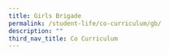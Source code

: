 ```yaml
---
title: Girls Brigade
permalink: /student-life/co-curriculum/gb/
description: ""
third_nav_title: Co Curriculum
---
```

